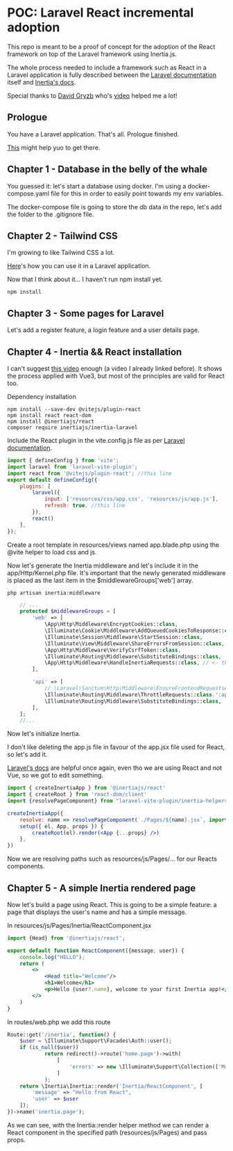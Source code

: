 # POC: Laravel React incremental adoption

This repo is meant to be a proof of concept for the adoption of the React framework on top of the Laravel framework using Inertia.js.

The whole process needed to include a framework such as React in a Laravel application is fully described between the [Laravel documentation](https://laravel.com/docs/10.x) itself and [Inertia's docs](https://inertiajs.com/).

Special thanks to [David Gryzb](https://www.youtube.com/@DavidGrzyb) who's [video](https://www.youtube.com/watch?v=Yp4SifzmRu4) helped me a lot!

## Prologue

You have a Laravel application. That's all. Prologue finished.

[This](https://laravel.com/docs/10.x#your-first-laravel-project) might help yuo to get there.

## Chapter 1 - Database in the belly of the whale

You guessed it: let's start a database using docker. I'm using a docker-compose.yaml file for this in order to easily point towards my env variables.

The docker-compose file is going to store the db data in the repo, let's add the folder to the .gitignore file.

## Chapter 2 - Tailwind CSS

I'm growing to like Tailwind CSS a lot.

[Here](https://tailwindcss.com/docs/guides/laravel)'s how you can use it in a Laravel application.

Now that I think about it... I haven't run npm install yet.

```shell
npm install
```

## Chapter 3 - Some pages for Laravel

Let's add a register feature, a login feature and a user details page.

## Chapter 4 - Inertia && React installation

I can't suggest [this video](https://www.youtube.com/watch?v=Yp4SifzmRu4) enough (a video I already linked before). It shows the process applied with Vue3, but most of the principles are valid for React too.

Dependency installation

```shell
npm install --save-dev @vitejs/plugin-react
npm install react react-dom
npm install @inertiajs/react
composer require inertiajs/inertia-laravel
```

Include the React plugin in the vite.config.js file as per [Laravel documentation](https://laravel.com/docs/10.x/vite#react).

```js
import { defineConfig } from 'vite';
import laravel from 'laravel-vite-plugin';
import react from '@vitejs/plugin-react'; //this line
export default defineConfig({
    plugins: [
        laravel({
            input: ['resources/css/app.css', 'resources/js/app.js'],
            refresh: true, //this line
        }),
        react()
    ],
});
```

Create a root template in resources/views named app.blade.php using the @vite helper to load css and js.

Now let's generate the Inertia middleware and let's include it in the app/Http/Kernel.php file. It's important that the newly generated middleware is placed as the last item in the $middlewareGroups['web'] array.

```shell
php artisan inertia:middleware
```

```php
    // ...
    protected $middlewareGroups = [
        'web' => [
            \App\Http\Middleware\EncryptCookies::class,
            \Illuminate\Cookie\Middleware\AddQueuedCookiesToResponse::class,
            \Illuminate\Session\Middleware\StartSession::class,
            \Illuminate\View\Middleware\ShareErrorsFromSession::class,
            \App\Http\Middleware\VerifyCsrfToken::class,
            \Illuminate\Routing\Middleware\SubstituteBindings::class,
            \App\Http\Middleware\HandleInertiaRequests::class, // <- this line
        ],

        'api' => [
            // \Laravel\Sanctum\Http\Middleware\EnsureFrontendRequestsAreStateful::class,
            \Illuminate\Routing\Middleware\ThrottleRequests::class.':api',
            \Illuminate\Routing\Middleware\SubstituteBindings::class,
        ],
    ];
    //...
```

Now let's initialize Inertia.

I don't like deleting the app.js file in favour of the app.jsx file used for React, so let's add it.

[Laravel's docs](https://laravel.com/docs/10.x/vite#inertia) are helpful once again, even tho we are using React and not Vue, so we got to edit something.

```jsx
import { createInertiaApp } from '@inertiajs/react'
import { createRoot } from 'react-dom/client'
import {resolvePageComponent} from "laravel-vite-plugin/inertia-helpers";

createInertiaApp({
    resolve: name => resolvePageComponent(`./Pages/${name}.jsx`, import.meta.glob('./Pages/**/*.jsx')),
    setup({ el, App, props }) {
        createRoot(el).render(<App {...props} />)
    },
})
```

Now we are resolving paths such as resources/js/Pages/... for our Reacts components.

## Chapter 5 - A simple Inertia rendered page

Now let's build a page using React. This is going to be a simple feature: a page that displays the user's name and has a simple message.

In resources/js/Pages/Inertia/ReactComponent.jsx

```jsx
import {Head} from '@inertiajs/react';

export default function ReactComponent({message, user}) {
    console.log("HELLO");
    return (
        <>
            <Head title="Welcome"/>
            <h1>Welcome</h1>
            <p>Hello {user?.name}, welcome to your first Inertia app!</p>
        </>
    )
}
```

In routes/web.php we add this route

```php
Route::get('/inertia', function() {
    $user = \Illuminate\Support\Facades\Auth::user();
    if (is_null($user))
            return redirect()->route('home.page')->with(
                [
                    'errors' => new \Illuminate\Support\Collection(['Must be logged in'])
                ]
            );
    return \Inertia\Inertia::render('Inertia/ReactComponent', [
        'message' => "Hello from React",
        'user' => $user
    ]);
})->name('inertia.page');
```

As we can see, with the Inertia::render helper method we can render a React component in the specified path (resources/js/Pages) and pass props.
